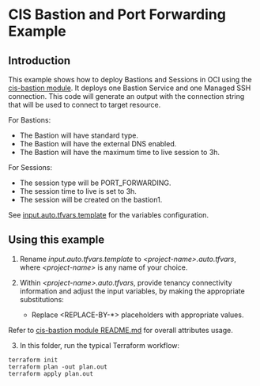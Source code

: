 # CIS Bastion and Port Forwarding Example 

## Introduction

This example shows how to deploy Bastions and Sessions in OCI using the [cis-bastion module](../../). It deploys one Bastion Service and one Managed SSH connection.
This code will generate an output with the connection string that will be used to connect to target resource.


For Bastions:
- The Bastion will have standard type.
- The Bastion will have the external DNS enabled.
- The Bastion will have the maximum time to live session to 3h.

For Sessions:
- The session type will be PORT_FORWARDING.
- The session time to live is set to 3h.
- The session will be created on the bastion1.

See [input.auto.tfvars.template](./input.auto.tfvars.template) for the variables configuration.

## Using this example
1. Rename *input.auto.tfvars.template* to *\<project-name\>.auto.tfvars*, where *\<project-name\>* is any name of your choice.

2. Within *\<project-name\>.auto.tfvars*, provide tenancy connectivity information and adjust the input variables, by making the appropriate substitutions:
   - Replace \<REPLACE-BY-\*\> placeholders with appropriate values. 
   
Refer to [cis-bastion module README.md](../../README.md) for overall attributes usage.

3. In this folder, run the typical Terraform workflow:
```
terraform init
terraform plan -out plan.out
terraform apply plan.out
```
